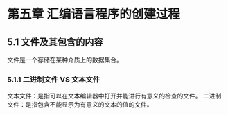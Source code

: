 # 第五章 汇编语言程序的创建过程

## 5.1 文件及其包含的内容

文件是一个存储在某种介质上的数据集合。

### 5.1.1 二进制文件 VS 文本文件

文本文件：是指可以在文本编辑器中打开并能进行有意义的检查的文件。
二进制文件：是指包含不能显示为有意义的文本的值的文件。